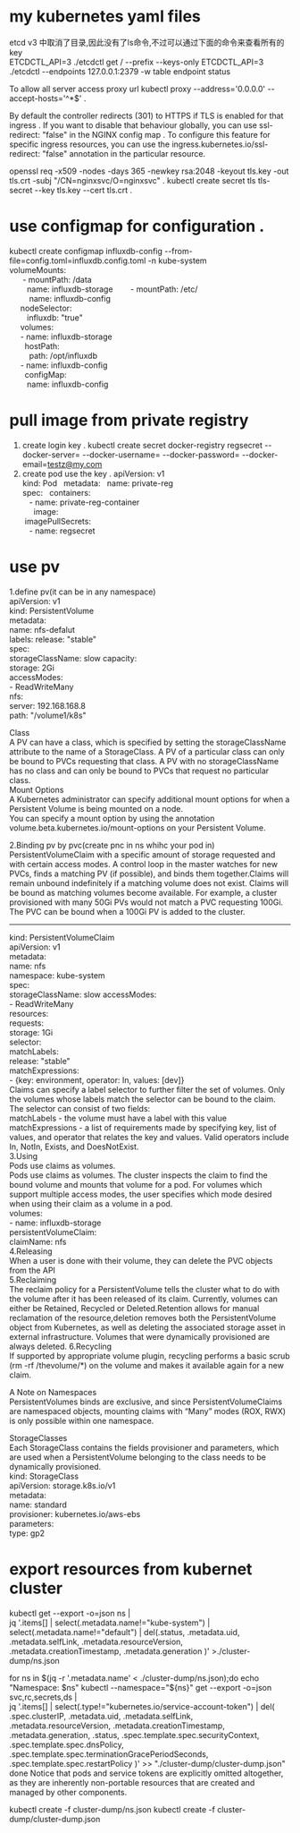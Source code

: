 # my kubernetes yaml files

etcd v3 中取消了目录,因此没有了ls命令,不过可以通过下面的命令来查看所有的key<br>
ETCDCTL_API=3 ./etcdctl get / --prefix --keys-only
ETCDCTL_API=3 ./etcdctl --endpoints 127.0.0.1:2379 -w table endpoint status


To allow all server access proxy url
kubectl proxy --address='0.0.0.0' --accept-hosts='^*$' . 

By default the controller redirects (301) to HTTPS if TLS is enabled for that ingress . If you want to disable that behaviour globally, you can use ssl-redirect: "false" in the NGINX config map . 
To configure this feature for specific ingress resources, you can use the ingress.kubernetes.io/ssl-redirect: "false" annotation in the particular resource.

openssl req -x509 -nodes -days 365 -newkey rsa:2048 -keyout tls.key -out tls.crt -subj "/CN=nginxsvc/O=nginxsvc" . 
kubectl create secret tls tls-secret --key tls.key --cert tls.crt . 


# use configmap for configuration . 
kubectl create configmap influxdb-config --from-file=config.toml=influxdb.config.toml  -n kube-system  
        volumeMounts:  
        - mountPath: /data   
          name: influxdb-storage 
        - mountPath: /etc/  
          name: influxdb-config  
      nodeSelector:  
          influxdb: "true"  
      volumes:  
      - name: influxdb-storage   
        hostPath:   
          path: /opt/influxdb   
      - name: influxdb-config   
        configMap:  
         name: influxdb-config   
         
# pull image from private registry
1. create login key . 
kubectl create secret docker-registry regsecret --docker-server=<your-registry-server> --docker-username=<your-name> --docker-password=<your-pword> --docker-email=testz@my.com  
2. create pod use the key . 
apiVersion: v1  
kind: Pod  
metadata:  
  name: private-reg  
spec:  
  containers:  
    - name: private-reg-container  
      image: <your-private-image>   
  imagePullSecrets:  
    - name: regsecret 
# use pv  
1.define pv(it can be in any namespace)  
apiVersion: v1  
kind: PersistentVolume  
metadata:  
  name: nfs-defalut  
  labels:
     release: "stable"  
spec:  
  storageClassName: slow
  capacity:  
    storage: 2Gi  
  accessModes:  
    - ReadWriteMany  
  nfs:  
    server: 192.168.168.8  
    path: "/volume1/k8s"  
 
 Class  
 A PV can have a class, which is specified by setting the storageClassName attribute to the name of a StorageClass. A PV of a particular class can only be bound to PVCs requesting that class. A PV with no storageClassName has no class and can only be bound to PVCs that request no particular class.  
 Mount Options  
 A Kubernetes administrator can specify additional mount options for when a Persistent Volume is being mounted on a node.  
 You can specify a mount option by using the annotation volume.beta.kubernetes.io/mount-options on your Persistent Volume.  
 
 2.Binding pv by pvc(create pnc in ns whihc your pod in)  
 PersistentVolumeClaim with a specific amount of storage requested and with certain access modes. A control loop in the master watches for new PVCs, finds a matching PV (if possible), and binds them together.Claims will remain unbound indefinitely if a matching volume does not exist. Claims will be bound as matching volumes become available. For example, a cluster provisioned with many 50Gi PVs would not match a PVC requesting 100Gi. The PVC can be bound when a 100Gi PV is added to the cluster.

 ---  
kind: PersistentVolumeClaim  
apiVersion: v1  
metadata:  
  name: nfs  
  namespace: kube-system  
spec:  
  storageClassName: slow
  accessModes:  
    - ReadWriteMany  
  resources:  
    requests:  
      storage: 1Gi  
  selector:  
    matchLabels:  
      release: "stable"   
    matchExpressions:  
      - {key: environment, operator: In, values: [dev]}  
Claims can specify a label selector to further filter the set of volumes. Only the volumes whose labels match the selector can be bound to the claim. The selector can consist of two fields:  
matchLabels - the volume must have a label with this value  
matchExpressions - a list of requirements made by specifying key, list of values, and operator that relates the key and values. Valid operators include In, NotIn, Exists, and DoesNotExist.  
3.Using  
 Pods use claims as volumes.  
 Pods use claims as volumes. The cluster inspects the claim to find the bound volume and mounts that volume for a pod. For volumes which support multiple access modes, the user specifies which mode desired when using their claim as a volume in a pod.  
       volumes:  
       - name: influxdb-storage  
         persistentVolumeClaim:  
          claimName: nfs  
 4.Releasing  
 When a user is done with their volume, they can delete the PVC objects from the API  
 5.Reclaiming  
 The reclaim policy for a PersistentVolume tells the cluster what to do with the volume after it has been released of its claim. Currently, volumes can either be Retained, Recycled or Deleted.Retention allows for manual reclamation of the resource,deletion removes both the PersistentVolume object from Kubernetes, as well as deleting the associated storage asset in external infrastructure. Volumes that were dynamically provisioned are always deleted.
 6.Recycling  
 If supported by appropriate volume plugin, recycling performs a basic scrub (rm -rf /thevolume/*) on the volume and makes it available again for a new claim.  
 
A Note on Namespaces  
PersistentVolumes binds are exclusive, and since PersistentVolumeClaims are namespaced objects, mounting claims with “Many” modes (ROX, RWX) is only possible within one namespace.

StorageClasses  
Each StorageClass contains the fields provisioner and parameters, which are used when a PersistentVolume belonging to the class needs to be dynamically provisioned.  
kind: StorageClass  
apiVersion: storage.k8s.io/v1  
metadata:  
  name: standard  
provisioner: kubernetes.io/aws-ebs  
parameters:   
  type: gp2  

# export resources from kubernet cluster
kubectl get --export -o=json ns | \
jq '.items[] |
	select(.metadata.name!="kube-system") |
	select(.metadata.name!="default") |
	del(.status,
        .metadata.uid,
        .metadata.selfLink,
        .metadata.resourceVersion,
        .metadata.creationTimestamp,
        .metadata.generation
    )' >./cluster-dump/ns.json
    
for ns in $(jq -r '.metadata.name' < ./cluster-dump/ns.json);do
    echo "Namespace: $ns"
    kubectl --namespace="${ns}" get --export -o=json svc,rc,secrets,ds | \
    jq '.items[] |
        select(.type!="kubernetes.io/service-account-token") |
        del(
            .spec.clusterIP,
            .metadata.uid,
            .metadata.selfLink,
            .metadata.resourceVersion,
            .metadata.creationTimestamp,
            .metadata.generation,
            .status,
            .spec.template.spec.securityContext,
            .spec.template.spec.dnsPolicy,
            .spec.template.spec.terminationGracePeriodSeconds,
            .spec.template.spec.restartPolicy
        )' >> "./cluster-dump/cluster-dump.json"
done
Notice that pods and service tokens are explicitly omitted altogether, as they are inherently non-portable resources that are created and managed by other components.

kubectl create -f cluster-dump/ns.json
kubectl create -f cluster-dump/cluster-dump.json

